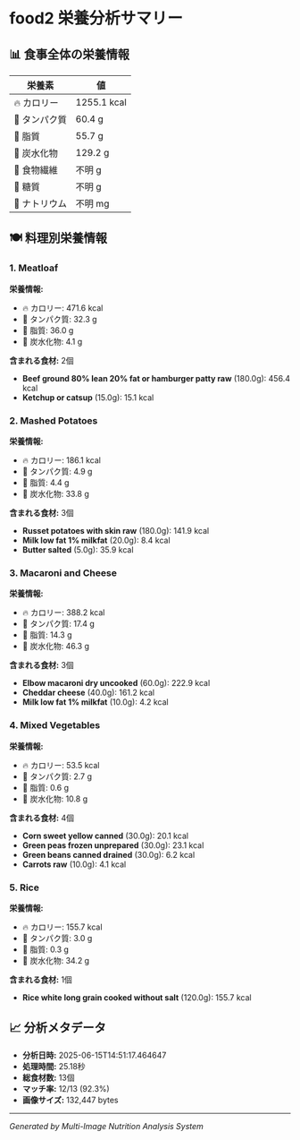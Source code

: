 # food2 栄養分析サマリー

## 📊 食事全体の栄養情報

| 栄養素 | 値 |
|--------|-----|
| 🔥 カロリー | 1255.1 kcal |
| 🥩 タンパク質 | 60.4 g |
| 🧈 脂質 | 55.7 g |
| 🍞 炭水化物 | 129.2 g |
| 🌾 食物繊維 | 不明 g |
| 🍯 糖質 | 不明 g |
| 🧂 ナトリウム | 不明 mg |

## 🍽️ 料理別栄養情報

### 1. Meatloaf

**栄養情報:**
- 🔥 カロリー: 471.6 kcal
- 🥩 タンパク質: 32.3 g
- 🧈 脂質: 36.0 g
- 🍞 炭水化物: 4.1 g

**含まれる食材:** 2個

- **Beef ground 80% lean 20% fat or hamburger patty raw** (180.0g): 456.4 kcal
- **Ketchup or catsup** (15.0g): 15.1 kcal

### 2. Mashed Potatoes

**栄養情報:**
- 🔥 カロリー: 186.1 kcal
- 🥩 タンパク質: 4.9 g
- 🧈 脂質: 4.4 g
- 🍞 炭水化物: 33.8 g

**含まれる食材:** 3個

- **Russet potatoes with skin raw** (180.0g): 141.9 kcal
- **Milk low fat 1% milkfat** (20.0g): 8.4 kcal
- **Butter salted** (5.0g): 35.9 kcal

### 3. Macaroni and Cheese

**栄養情報:**
- 🔥 カロリー: 388.2 kcal
- 🥩 タンパク質: 17.4 g
- 🧈 脂質: 14.3 g
- 🍞 炭水化物: 46.3 g

**含まれる食材:** 3個

- **Elbow macaroni dry uncooked** (60.0g): 222.9 kcal
- **Cheddar cheese** (40.0g): 161.2 kcal
- **Milk low fat 1% milkfat** (10.0g): 4.2 kcal

### 4. Mixed Vegetables

**栄養情報:**
- 🔥 カロリー: 53.5 kcal
- 🥩 タンパク質: 2.7 g
- 🧈 脂質: 0.6 g
- 🍞 炭水化物: 10.8 g

**含まれる食材:** 4個

- **Corn sweet yellow canned** (30.0g): 20.1 kcal
- **Green peas frozen unprepared** (30.0g): 23.1 kcal
- **Green beans canned drained** (30.0g): 6.2 kcal
- **Carrots raw** (10.0g): 4.1 kcal

### 5. Rice

**栄養情報:**
- 🔥 カロリー: 155.7 kcal
- 🥩 タンパク質: 3.0 g
- 🧈 脂質: 0.3 g
- 🍞 炭水化物: 34.2 g

**含まれる食材:** 1個

- **Rice white long grain cooked without salt** (120.0g): 155.7 kcal

## 📈 分析メタデータ

- **分析日時:** 2025-06-15T14:51:17.464647
- **処理時間:** 25.18秒
- **総食材数:** 13個
- **マッチ率:** 12/13 (92.3%)
- **画像サイズ:** 132,447 bytes

---
*Generated by Multi-Image Nutrition Analysis System*
